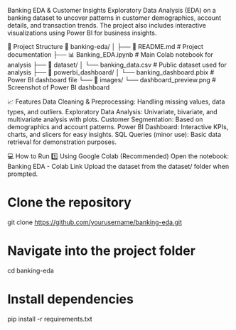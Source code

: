 Banking EDA & Customer Insights
Exploratory Data Analysis (EDA) on a banking dataset to uncover patterns in customer demographics, account details, and transaction trends. The project also includes interactive visualizations using Power BI for business insights.

📂 Project Structure
📁 banking-eda/
│
├── 📄 README.md                # Project documentation
├── 📊 Banking_EDA.ipynb         # Main Colab notebook for analysis
├── 📂 dataset/
│   └── banking_data.csv         # Public dataset used for analysis
├── 📂 powerbi_dashboard/
│   └── banking_dashboard.pbix   # Power BI dashboard file
└── 📂 images/
    └── dashboard_preview.png    # Screenshot of Power BI dashboard

📈 Features
Data Cleaning & Preprocessing: Handling missing values, data types, and outliers.
Exploratory Data Analysis: Univariate, bivariate, and multivariate analysis with plots.
Customer Segmentation: Based on demographics and account patterns.
Power BI Dashboard: Interactive KPIs, charts, and slicers for easy insights.
SQL Queries (minor use): Basic data retrieval for demonstration purposes.

💻 How to Run
1️⃣ Using Google Colab (Recommended)
Open the notebook: Banking EDA - Colab Link
Upload the dataset from the dataset/ folder when prompted.

# Clone the repository
git clone https://github.com/yourusername/banking-eda.git
# Navigate into the project folder
cd banking-eda
# Install dependencies
pip install -r requirements.txt




